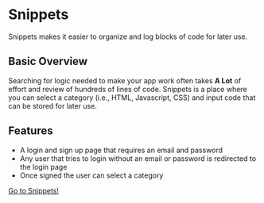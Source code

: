 # Snippets
Snippets makes it easier to organize and log blocks of code for later use.

## Basic Overview
Searching for logic needed to make your app work often takes __A Lot__ of effort and review of hundreds of lines of code. Snippets is a place where you can select a category (i.e., HTML, Javascript, CSS) and input code that can be stored for later use.

## Features
* A login and sign up page that requires an email and password
* Any user that tries to login without an email or password is redirected to the login page
* Once signed the user can select a category

[Go to Snippets!](https://morning-harbor-79094.herokuapp.com/)
